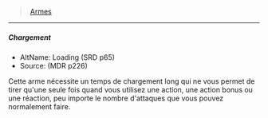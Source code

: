 ﻿---
!GenericItem
Id: weapons_hd.md#chargement
ParentLink: weapons_hd.md#armes
Name: Chargement
ParentName: Armes
NameLevel: 5
AltName: Loading (SRD p65)
Source: (MDR p226)
Attributes: {}
---
> [Armes](hd_weapons.md)

---

##### Chargement

- AltName: Loading (SRD p65)
- Source: (MDR p226)

Cette arme nécessite un temps de chargement long qui ne vous permet de tirer qu'une seule fois quand vous utilisez une action, une action bonus ou une réaction, peu importe le nombre d'attaques que vous pouvez normalement faire.

